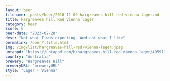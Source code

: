 ```yaml
---
layout: beer
filename: _posts/beer/2016-11-09-hargreaves-hill-red-vienna-lager.md
title: Hargreaves hill Red Vienna lager
category: beer
score: 6
beer-date: "2023-02-28"
desc: "Not what I was expecting. And not what I like"
permalink: /beer/:title.html
img: /img/list/hargreaves-hill-red-vienna-lager.jpeg
untappd: "https://untappd.com/b/hargreaves-hill-red-vienna-lager/4959174"
country: "Australia"
brewery: "Hargreaves Hill"
breweryURL: "breweryURL"
style: "Lager - Vienna"
---
```

